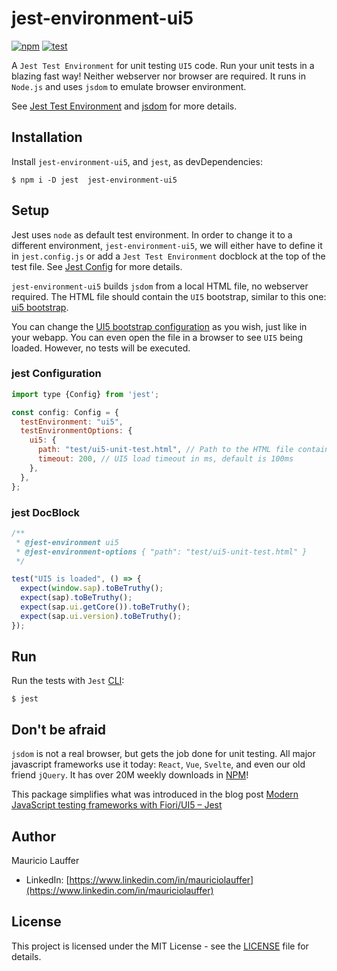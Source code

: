 # jest-environment-ui5

[![npm](https://img.shields.io/npm/v/jest-environment-ui5)](https://www.npmjs.com/package/jest-environment-ui5) [![test](https://github.com/mauriciolauffer/jest-environment-ui5/actions/workflows/test.yml/badge.svg)](https://github.com/mauriciolauffer/jest-environment-ui5/actions/workflows/test.yml)

A `Jest Test Environment` for unit testing `UI5` code. Run your unit tests in a blazing fast way! Neither webserver nor browser are required. It runs in `Node.js` and uses `jsdom` to emulate browser environment.

See [Jest Test Environment](https://jestjs.io/docs/configuration#testenvironment-string) and [jsdom](https://github.com/jsdom/jsdom) for more details.

## Installation

Install `jest-environment-ui5`, and `jest`, as devDependencies:

```shell
$ npm i -D jest  jest-environment-ui5
```

## Setup

Jest uses `node` as default test environment. In order to change it to a different environment, `jest-environment-ui5`, we will either have to define it in `jest.config.js` or add a `Jest Test Environment` docblock at the top of the test file. See [Jest Config](https://jestjs.io/docs/configuration#testenvironment-string) for more details.

`jest-environment-ui5` builds `jsdom` from a local HTML file, no webserver required. The HTML file should contain the `UI5` bootstrap, similar to this one: [ui5 bootstrap](test/fixtures/ui5-unit-test.html).

You can change the [UI5 bootstrap configuration](https://sapui5.hana.ondemand.com/sdk/#/topic/a04b0d10fb494d1cb722b9e341b584ba) as you wish, just like in your webapp. You can even open the file in a browser to see `UI5` being loaded. However, no tests will be executed.

### jest Configuration

```js
import type {Config} from 'jest';

const config: Config = {
  testEnvironment: "ui5",
  testEnvironmentOptions: {
    ui5: {
      path: "test/ui5-unit-test.html", // Path to the HTML file containing UI5 bootstrap
      timeout: 200, // UI5 load timeout in ms, default is 100ms
    },
  },
};
```

### jest DocBlock

```js
/**
 * @jest-environment ui5
 * @jest-environment-options { "path": "test/ui5-unit-test.html" }
 */

test("UI5 is loaded", () => {
  expect(window.sap).toBeTruthy();
  expect(sap).toBeTruthy();
  expect(sap.ui.getCore()).toBeTruthy();
  expect(sap.ui.version).toBeTruthy();
});
```

## Run

Run the tests with `Jest` [CLI](https://jestjs.io/docs/cli):

```shell
$ jest
```

## Don't be afraid

`jsdom` is not a real browser, but gets the job done for unit testing. All major javascript frameworks use it today: `React`, `Vue`, `Svelte`, and even our old friend `jQuery`. It has over 20M weekly downloads in [NPM](https://www.npmjs.com/package/jsdom)!

This package simplifies what was introduced in the blog post [Modern JavaScript testing frameworks with Fiori/UI5 – Jest](https://community.sap.com/t5/technology-blog-posts-by-members/modern-javascript-testing-frameworks-with-fiori-ui5-jest/ba-p/13573079)

## Author

Mauricio Lauffer

- LinkedIn: [https://www.linkedin.com/in/mauriciolauffer](https://www.linkedin.com/in/mauriciolauffer)

## License

This project is licensed under the MIT License - see the [LICENSE](LICENSE) file for details.
